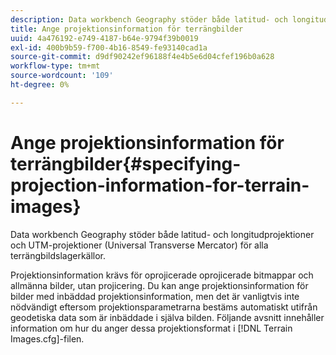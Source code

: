 ```yaml
---
description: Data workbench Geography stöder både latitud- och longitudprojektioner och UTM-projektioner (Universal Transverse Mercator) för alla terrängbildslagerkällor.
title: Ange projektionsinformation för terrängbilder
uuid: 4a476192-e749-4187-b64e-9794f39b0019
exl-id: 400b9b59-f700-4b16-8549-fe93140cad1a
source-git-commit: d9df90242ef96188f4e4b5e6d04cfef196b0a628
workflow-type: tm+mt
source-wordcount: '109'
ht-degree: 0%

---
```


# Ange projektionsinformation för terrängbilder{#specifying-projection-information-for-terrain-images}

Data workbench Geography stöder både latitud- och longitudprojektioner och UTM-projektioner (Universal Transverse Mercator) för alla terrängbildslagerkällor.

Projektionsinformation krävs för oprojicerade oprojicerade bitmappar och allmänna bilder, utan projicering. Du kan ange projektionsinformation för bilder med inbäddad projektionsinformation, men det är vanligtvis inte nödvändigt eftersom projektionsparametrarna bestäms automatiskt utifrån geodetiska data som är inbäddade i själva bilden. Följande avsnitt innehåller information om hur du anger dessa projektionsformat i [!DNL Terrain Images.cfg]-filen.
